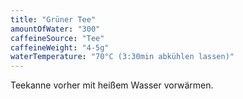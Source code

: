 ```yaml
---
title: "Grüner Tee"
amountOfWater: "300"
caffeineSource: "Tee"
caffeineWeight: "4-5g"
waterTemperature: "70°C (3:30min abkühlen lassen)"
---
```


Teekanne vorher mit heißem Wasser vorwärmen.
